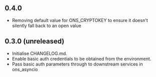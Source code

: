 0.4.0
-----

- Removing default value for ONS_CRYPTOKEY to ensure it doesn't silently fall back to an open value

0.3.0 (unreleased)
------------------

- Initialise CHANGELOG.md.
- Enable basic auth credentials to be obtained from the environment.
- Pass basic auth parameters through to downstream services in ons_asyncio
